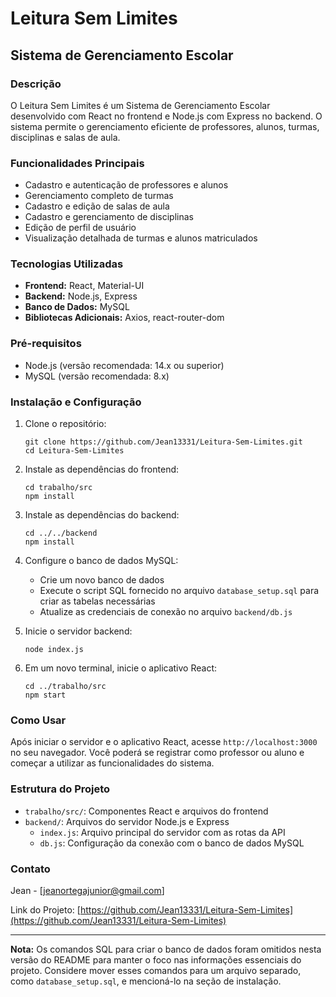 # Leitura Sem Limites

## Sistema de Gerenciamento Escolar

### Descrição
O Leitura Sem Limites é um Sistema de Gerenciamento Escolar desenvolvido com React no frontend e Node.js com Express no backend. O sistema permite o gerenciamento eficiente de professores, alunos, turmas, disciplinas e salas de aula.

### Funcionalidades Principais
- Cadastro e autenticação de professores e alunos
- Gerenciamento completo de turmas
- Cadastro e edição de salas de aula
- Cadastro e gerenciamento de disciplinas
- Edição de perfil de usuário
- Visualização detalhada de turmas e alunos matriculados

### Tecnologias Utilizadas
- **Frontend:** React, Material-UI
- **Backend:** Node.js, Express
- **Banco de Dados:** MySQL
- **Bibliotecas Adicionais:** Axios, react-router-dom

### Pré-requisitos
- Node.js (versão recomendada: 14.x ou superior)
- MySQL (versão recomendada: 8.x)

### Instalação e Configuração

1. Clone o repositório:
   ```
   git clone https://github.com/Jean13331/Leitura-Sem-Limites.git
   cd Leitura-Sem-Limites
   ```

2. Instale as dependências do frontend:
   ```
   cd trabalho/src
   npm install
   ```

3. Instale as dependências do backend:
   ```
   cd ../../backend
   npm install
   ```

4. Configure o banco de dados MySQL:
   - Crie um novo banco de dados
   - Execute o script SQL fornecido no arquivo `database_setup.sql` para criar as tabelas necessárias
   - Atualize as credenciais de conexão no arquivo `backend/db.js`

5. Inicie o servidor backend:
   ```
   node index.js
   ```

6. Em um novo terminal, inicie o aplicativo React:
   ```
   cd ../trabalho/src
   npm start
   ```

### Como Usar
Após iniciar o servidor e o aplicativo React, acesse `http://localhost:3000` no seu navegador. Você poderá se registrar como professor ou aluno e começar a utilizar as funcionalidades do sistema.

### Estrutura do Projeto
- `trabalho/src/`: Componentes React e arquivos do frontend
- `backend/`: Arquivos do servidor Node.js e Express
  - `index.js`: Arquivo principal do servidor com as rotas da API
  - `db.js`: Configuração da conexão com o banco de dados MySQL

### Contato
Jean - [jeanortegajunior@gmail.com]

Link do Projeto: [https://github.com/Jean13331/Leitura-Sem-Limites](https://github.com/Jean13331/Leitura-Sem-Limites)

---

**Nota:** Os comandos SQL para criar o banco de dados foram omitidos nesta versão do README para manter o foco nas informações essenciais do projeto. Considere mover esses comandos para um arquivo separado, como `database_setup.sql`, e mencioná-lo na seção de instalação.
